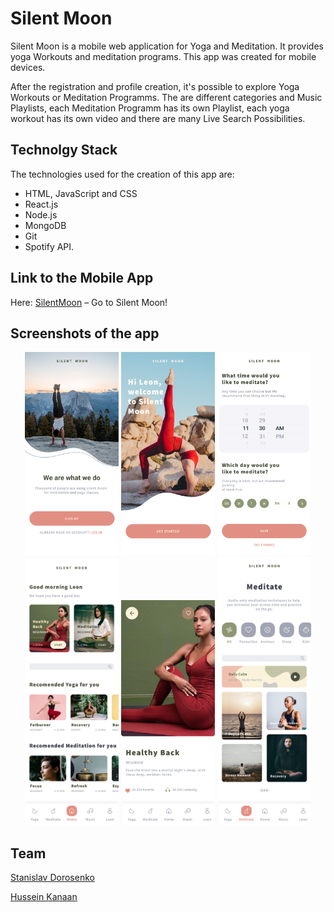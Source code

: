# Silent Moon

Silent Moon is a mobile web application for Yoga and Meditation. It provides yoga Workouts and meditation programs.
This app was created for mobile devices. 

After the registration and profile creation, it's possible to explore Yoga Workouts or Meditation Programms. 
The are different categories and Music Playlists, each Meditation Programm has its own Playlist, each yoga workout has its own video and there are many Live Search Possibilities.


## Technolgy Stack 

The technologies used for the creation of this app are: 
- HTML, JavaScript and CSS
- React.js
- Node.js 
- MongoDB
- Git
- Spotify API.


## Link to the Mobile App

Here: [SilentMoon](https://silent-moon-client.herokuapp.com/) – Go to Silent Moon!


## Screenshots of the app

<div align="center">
    <img src="./screenshots/Login.png" width="150" />
     <img src="./screenshots/Welcome.png" width="150" />
    <img src="./screenshots/Reminders.png" width="150" />
    <br/> 
    <img src="./screenshots/Home.png" width="150"/>
    <img src="./screenshots/Yoga Details.png" width="150" />
    <img src="./screenshots/Meditate.jpg" width="150"/>
</div>

## Team

[Stanislav Dorosenko](https://github.com/Stanni11) <br />

[Hussein Kanaan](https://github.com/HusseinKanaan) <br />




